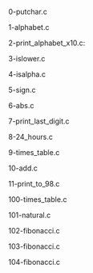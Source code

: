 0-putchar.c

1-alphabet.c


2-print_alphabet_x10.c: 

3-islower.c


4-isalpha.c

5-sign.c

6-abs.c

7-print_last_digit.c

8-24_hours.c

9-times_table.c

10-add.c

11-print_to_98.c

100-times_table.c

101-natural.c

102-fibonacci.c

103-fibonacci.c

104-fibonacci.c
